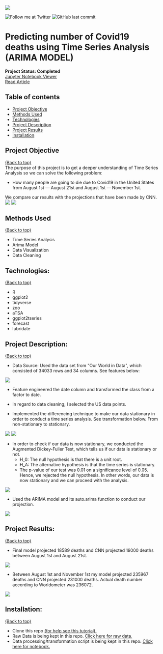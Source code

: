 <img src="images/coronavirus-covid.png">

<!-- Add buttons here -->
![Follow me at Twitter](https://img.shields.io/twitter/follow/NMashinchi?style=social)
![GitHub last commit](https://img.shields.io/github/last-commit/navido89/Time-Series-Analysis-ARIMA-Model-Covid19-Predictions)

# Predicting number of Covid19 deaths using Time Series Analysis (ARIMA MODEL) 
**Project Status: Completed**
<br>
<a href="https://nbviewer.jupyter.org/github/navido89/Time-Series-Analysis-ARIMA-Model-Covid19-Predictions/blob/master/Predicting%20number%20of%20Covid19%20deaths%20using%20Time%20Series%20Analysis%20%28ARIMA%20MODEL%29%C2%B6.ipynb" target="_blank">Jupyter Notebook Viewer</a>
<br>
<a href="https://towardsdatascience.com/predicting-number-of-covid19-deaths-using-time-series-analysis-arima-model-4ad92c48b3ae" target="_blank">Read Article</a>

## Table of contents
- [Project Objective](#project-objective)
- [Methods Used](#methods-used)
- [Technologies](#technologies)
- [Project Description](#project-description)
- [Project Results](#project-results)
- [Installation](#installation)

## Project Objective
[(Back to top)](#table-of-contents)
<br>
The purpose of this project is to get a deeper understanding of Time Series Analysis so we can solve the following problem: 
+ How many people are going to die due to Covid19 in the United States from August 1st — August 21st and August 1st — November 1st.

We compare our results with the projections that have been made by CNN.
<br>
<img src="images/CNN_Projection1.jpg">
<img src="images/CNN_Projection2.png">

## Methods Used
[(Back to top)](#table-of-contents)
+ Time Series Analysis 
+ Arima Model
+ Data Visualization
+ Data Cleaning 

## Technologies:
[(Back to top)](#table-of-contents)
+ R
+ ggplot2
+ tidyverse
+ zoo
+ aTSA
+ ggplot2tseries
+ forecast
+ lubridate

## Project Description:
[(Back to top)](#table-of-contents)
+ Data Source: Used the data set from "Our World in Data", which consisted of 34033 rows and 34 columns. See features below: 
<img src="images/Variables.png">

+ Feature engineered the date column and transformed the class from a factor to date. 
+ In regard to data cleaning, I selected the US data points. 

+ Implemented the differencing technique to make our data stationary in order to conduct a time series analysis. See transformation below. From non-stationary to stationary.
<img src="images/Non-Stationary.png">
<img src="images/Stationary.png">

+ In order to check if our data is now stationary, we conducted the Augmented Dickey-Fuller Test, which tells us if our data is stationary or not.
  + H_0: The null hypothesis is that there is a unit root.
  + H_A: The alternative hypothesis is that the time series is stationary.
  + The p-value of our test was 0.01 on a significance level of 0.05. Hence, we rejected the null hypothesis. In other words, our data is now stationary and we can   proceed with the analysis.
<img src="images/Aug-Dickey-F-Test.png">

+ Used the ARIMA model and its auto.arima function to conduct our projection.
<img src="images/Arima-Model.png">

## Project Results:
[(Back to top)](#table-of-contents)
+ Final model projected 18589 deaths and CNN projected 19000 deaths between August 1st and August 21st.
<img src="images/Screen_Shot1.png">

+ Between August 1st and November 1st my model projected 235967 deaths and CNN projected 231000 deaths. Actual death number according to Worldometer was 236072.
<img src="images/Screen_Shot2.png">

## Installation:
[(Back to top)](#table-of-contents)
+ Clone this repo <a href="https://docs.github.com/en/free-pro-team@latest/github/creating-cloning-and-archiving-repositories/cloning-a-repository" target="_blank">(for help see this tutorial).</a>
+ Raw Data is being kept in this repo. <a href="https://github.com/navido89/Time-Series-Analysis-ARIMA-Model-Covid19-Predictions/blob/master/owid-covid-data.csv" target="_blank">Click here for raw data.</a>
+ Data processing/transformation script is being kept in this repo. <a href="https://github.com/navido89/Time-Series-Analysis-ARIMA-Model-Covid19-Predictions/blob/master/Predicting%20number%20of%20Covid19%20deaths%20using%20Time%20Series%20Analysis%20(ARIMA%20MODEL)%C2%B6/eba2.ipynb" target="_blank">Click here for notebook.</a>


